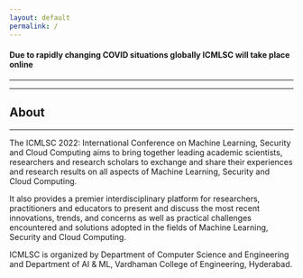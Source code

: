 ```yaml
---
layout: default
permalink: /
---
```

#### Due to rapidly changing COVID situations globally ICMLSC will take place online
---
<!--
### Accepted Papers
#### List 1
<!--
[Get Here](doc/accepted papers round -1.pdf)
#### List 2
[Get Here](doc/Round 2accepted papers.pdf) 
#### List 3
[Get Here](doc/final list (1).pdf)
-->

---
## About
---
The ICMLSC 2022: International Conference on Machine Learning, Security and Cloud Computing aims to bring together leading academic scientists, researchers and research scholars to exchange and share their experiences and research results on all aspects of Machine Learning, Security and Cloud Computing.

It also provides a premier interdisciplinary platform for researchers, practitioners and educators to present and discuss the most recent innovations, trends, and concerns as well as practical challenges encountered and solutions adopted in the fields of Machine Learning, Security and Cloud Computing.

ICMLSC is organized by Department of Computer Science and Engineering and Department of AI & ML, Vardhaman College of Engineering, Hyderabad.
